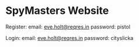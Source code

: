 # SpyMasters Website

Register:
email: eve.holt@reqres.in
password: pistol

Login:
email: eve.holt@reqres.in
password: cityslicka
